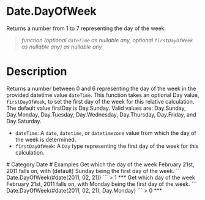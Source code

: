 # Date.DayOfWeek
Returns a number from 1 to 7 representing the day of the week.
> _function (optional <code>dateTime</code> as nullable any, optional <code>firstDayOfWeek</code> as nullable any) as nullable any_

# Description 
Returns a number between 0 and 6 representing the day of the week in the provided datetime value <code>dateTime</code>. 
 This function takes an optional Day value, <code>firstDayOfWeek</code>, to set the first day of the week for this relative calculation. The default value firstDay is Day.Sunday. 
Valid values are: Day.Sunday, Day.Monday, Day.Tuesday, Day.Wednesday, Day.Thursday, Day.Friday, and Day.Saturday.
  <ul>
        <li><code>dateTime</code>: A <code>date</code>, <code>datetime</code>, or <code>datetimezone</code> value from which the day of the week is determined.</li>        
        <li><code>firstDayOfWeek</code>: A <code>Day</code> type representing the first day of the week for this calculation.</li>        
      </ul>
# Category 
Date
# Examples 
Get which the day of the week  February 21st, 2011 falls on, with (default) Sunday being the first day of the week.
```
Date.DayOfWeek(#date(2011, 02, 21))
```
> 1
***
Get which day of the week February 21st, 2011 falls on, with Monday being the first day of the week.
```
Date.DayOfWeek(#date(2011, 02, 21), Day.Monday)
```
> 0
***
